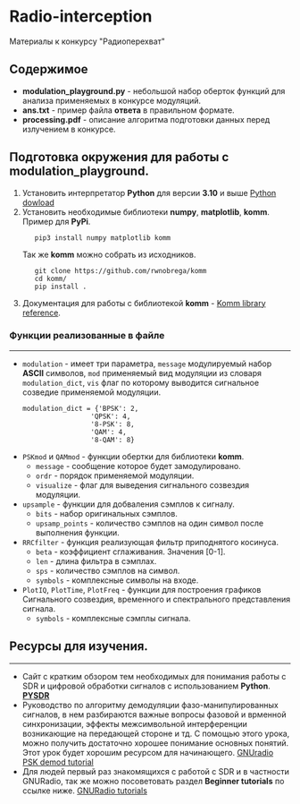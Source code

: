# Radio-interception
Материалы к конкурсу "Радиоперехват"

## Содержимое 
+ **modulation_playground.py** - небольшой набор оберток функций для анализа применяемых в конкурсе модуляций.
+ **ans.txt** - пример файла **ответа** в правильном формате.
+ **processing.pdf** - описание алгоритма подготовки данных перед излучением в конкурсе.

## Подготовка окружения для работы с **modulation_playground**.

1. Установить интерпретатор **Python** для версии **3.10** и выше
   [Python dowload](https://www.python.org/downloads/)
2. Установить необходимые библиотеки **numpy**, **matplotlib**, **komm**.
   Пример для **PyPi**.  
   ```
      pip3 install numpy matplotlib komm
   ```
   Так же **komm** можно собрать из исходников.
   ```
      git clone https://github.com/rwnobrega/komm
      cd komm/
      pip install .
   ```
3. Документация для работы с библиотекой **komm** - [Komm library reference](https://komm.dev/ref/).
### Функции реализованные в файле
---
- `modulation` - имеет три параметра, `message` модулируемый набор **ASCII** символов, `mod` применяемый вид модуляции из словаря `modulation_dict`, `vis` флаг по которому выводится сигнальное созведие применяемой модуляции.
  ```
  modulation_dict = {'BPSK': 2,
                   'QPSK': 4,
                   '8-PSK': 8,
                   'QAM': 4,
                   '8-QAM': 8}
  ```
- `PSKmod` и `QAMmod` - функции обертки для библиотеки **komm**.
   + `message` - сообщение которое будет замодулировано.
   + `ordr` - порядок применяемой модуляции.
   + `visualize` - флаг для выведения сигнального созвездия модуляции.
- `upsample` - функции для добваления сэмплов к сигналу.
  + `bits` - набор оригинальных сэмплов.
  + `upsamp_points` - количество сэмплов на один символ после выполнения функции.
- `RRCfilter` - функция реализующая фильтр приподнятого косинуса.
  + `beta` - коэффициент сглаживания. Значения [0-1].
  + `len` - длина фильтра в сэмплах.
  + `sps` - количество сэмплов на символ.
  + `symbols` - комплексные символы на входе.
- `PlotIQ`, `PlotTime`, `PlotFreq` -  функции для построения графиков Сигнального созвездия, временного и спектрального представления сигнала.
  + `symbols` - комплексные сэмплы сигнала.
## Ресурсы для изучения.
---
+ Сайт с кратким обзором тем необходимых для понимания работы с SDR и цифровой обработки сигналов с использованием **Python**.  
 [**PYSDR**](https://pysdr.org/)
+ Руководство по алгоритму демодуляции фазо-манипулированных сигналов, в нем разбираются важные вопросы фазовой и врменной синхронизации, эффекты межсимвольной интерференции возникающие на передающей стороне и тд. С помощью этого урока, можно получить достаточно хорошее понимание основных понятий. Этот урок будет хорошим ресурсом для начинающего.
  [GNUradio PSK demod tutorial](https://wiki.gnuradio.org/index.php?title=Guided_Tutorial_PSK_Demodulation)
+ Для людей первый раз знакомящихся с работой с SDR и в частности GNURadio, так же можно посоветовать раздел **Beginner tutorials** по ссылке ниже.
  [GNURadio tutorials](https://wiki.gnuradio.org/index.php/Tutorials)
